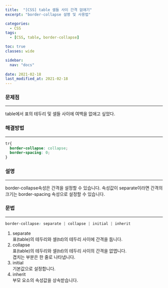 ```yaml
---
title:  "[CSS] table 셀들 사이 간격 없애기"
excerpt: "border-collapse 설명 및 사용법"

categories:
  - CSS
tags:
  - [CSS, table, border-collapse]

toc: true
classes: wide

sidebar:
  nav: "docs"
 
date: 2021-02-18
last_modified_at: 2021-02-18
---
```


### 문제점
---
table에서 표의 테두리 및 셀들 사이에 여백을 없애고 싶었다.

### 해결방법
---

```css
tr{
  border-collapse: collapse;
  border-spacing: 0;
}
```

### 설명
---
border-collapse속성은 간격을 설정할 수 있습니다.
속성값이 separate이라면 간격의 크기는 border-spacing 속성으로 설정할 수 있습니다.

### 문법
---

```css
border-collapse: separate | collapse | initial | inherit
```

1. separate<br>
표(table)의 테두리와 셀(td)의 테두리 사이에 간격을 둡니다.
2. collapse<br>
표(table)의 테두리와 셀(td)의 테두리 사이의 간격을 없앱니다.<br>
겹치는 부분은 한 줄로 나타냅니다.
3. initial<br>
기본값으로 설정합니다.
4. inherit<br>
부모 요소의 속성값을 상속받습니다.